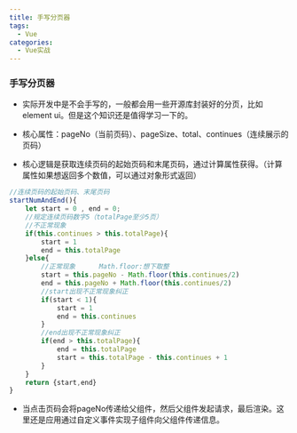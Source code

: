 ```yaml
---
title: 手写分页器
tags:
  - Vue
categories:
  - Vue实战
---
```




### 手写分页器

+ 实际开发中是不会手写的，一般都会用一些开源库封装好的分页，比如element ui。但是这个知识还是值得学习一下的。

+ 核心属性：pageNo（当前页码）、pageSize、total、continues（连续展示的页码）

+ 核心逻辑是获取连续页码的起始页码和末尾页码，通过计算属性获得。（计算属性如果想返回多个数值，可以通过对象形式返回）

```js
//连续页码的起始页码、末尾页码
startNumAndEnd(){
    let start = 0 , end = 0;
    //规定连续页码数字5（totalPage至少5页）
    //不正常现象
    if(this.continues > this.totalPage){
        start = 1
        end = this.totalPage
    }else{
        //正常现象      Math.floor:想下取整
        start = this.pageNo - Math.floor(this.continues/2)
        end = this.pageNo + Math.floor(this.continues/2)
        //start出现不正常现象纠正
        if(start < 1){
            start = 1
            end = this.continues
        }
        //end出现不正常现象纠正
        if(end > this.totalPage){
            end = this.totalPage
            start = this.totalPage - this.continues + 1
        }
    }
    return {start,end}
}
```

+ 当点击页码会将pageNo传递给父组件，然后父组件发起请求，最后渲染。这里还是应用通过自定义事件实现子组件向父组件传递信息。





